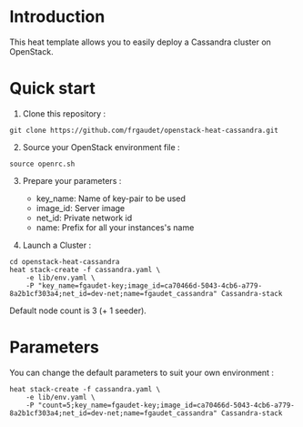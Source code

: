 # Introduction

This heat template allows you to easily deploy a Cassandra cluster on OpenStack.

# Quick start
1. Clone this repository :

`git clone https://github.com/frgaudet/openstack-heat-cassandra.git`

2. Source your OpenStack environment file :

`source openrc.sh`

3. Prepare your parameters :

	* key_name: Name of key-pair to be used
	* image_id: Server image
	* net_id: Private network id
	* name: Prefix for all your instances's name

4. Launch a Cluster :

```
cd openstack-heat-cassandra
heat stack-create -f cassandra.yaml \
	-e lib/env.yaml \
	-P "key_name=fgaudet-key;image_id=ca70466d-5043-4cb6-a779-8a2b1cf303a4;net_id=dev-net;name=fgaudet_cassandra" Cassandra-stack
```

Default node count is 3 (+ 1 seeder).

# Parameters

You can change the default parameters to suit your own environment : 

```
heat stack-create -f cassandra.yaml \
	-e lib/env.yaml \
	-P "count=5;key_name=fgaudet-key;image_id=ca70466d-5043-4cb6-a779-8a2b1cf303a4;net_id=dev-net;name=fgaudet_cassandra" Cassandra-stack
```

